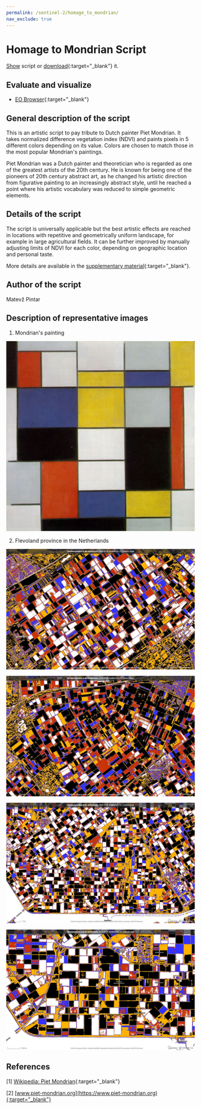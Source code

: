```yaml
---
permalink: /sentinel-2/homage_to_mondrian/
nav_exclude: true
---
```


# Homage to Mondrian Script

<a href="#" id='togglescript'>Show</a> script or [download](script.js){:target="_blank"} it.
<div id='script_view' style="display:none">
{% highlight javascript %}
{% include_relative script.js %}
{% endhighlight %}
</div>

## Evaluate and visualize   
 - [EO Browser](https://apps.sentinel-hub.com/eo-browser/?lat=52.64765&lng=5.74326&zoom=13&time=2019-10-30&preset=CUSTOM&datasource=Sentinel-2%20L1C&layers=B01,B02,B03&evalscript=dmFyIE5EVkkgPSBpbmRleCAoQjA4LCBCMDQpOyAvLyBjYWxjdWxhdGUgdGhlIGluZGV4IAoKaWYgKE5EVkkgPCAwLjEpIHsgCiAgCXJldHVybiBbMSwgMSwgMV0gLy8gd2hpdGUKfSAKaWYgKE5EVkkgPCAwLjIpIHsgCglyZXR1cm4gWzAuOCwgMC4yLCAwLl0gLy8gbmljZSByZWQKfSAKaWYgKE5EVkkgPCAwLjQpIHsKCXJldHVybiBbMC4yLCAwLjIsIDFdIC8vIG5pY2UgYmx1ZQp9CmlmIChORFZJIDwgMC42KSB7CglyZXR1cm4gWzEuLCAwLjcsIDAuXSAvLyBuaWNlIHllbGxvdwp9IAplbHNlIHsgCglyZXR1cm4gWzAsIDAsIDBdIC8vIGJsYWNrCn0%3D){:target="_blank"} 


## General description of the script

This is an artistic script to pay tribute to Dutch painter Piet Mondrian. It takes normalized difference vegetation index (NDVI) and paints pixels in 5 different colors depending on its value. Colors are chosen to match those in the most popular Mondrian's paintings.

Piet Mondrian was a Dutch painter and theoretician who is regarded as one of the greatest artists of the 20th century. He is known for being one of the pioneers of 20th century abstract art, as he changed his artistic direction from figurative painting to an increasingly abstract style, until he reached a point where his artistic vocabulary was reduced to simple geometric elements.

## Details of the script

The script is universally applicable but the best artistic effects are reached in locations with repetitive and geometrically uniform landscape, for example in large agricultural fields. It can be further improved by manually adjusting limits of NDVI for each color, depending on geographic location and personal taste.

More details are available in the [supplementary material](supplementary_material.pdf){:target="_blank"}.

## Author of the script

Matevž Pintar

## Description of representative images

1) Mondrian's painting

![Mondrian's painting](fig/composition-number-2.jpg)

2) Flevoland province in the Netherlands

![The script example 1](fig/Netherlands-1.jpg)

![The script example 2](fig/Netherlands-2.jpg)

![The script example 3](fig/Netherlands-3.jpg)

![The script example 4](fig/Netherlands-4.jpg)

## References

[1] [Wikipedia: Piet Mondrian](https://en.wikipedia.org/wiki/Piet_Mondrian){:target="_blank"} 

[2] [www.piet-mondrian.org](https://www.piet-mondrian.org){:target="_blank"}